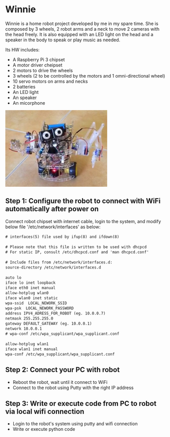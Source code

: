Winnie
=====================================

Winnie is a home robot project developed by me in my spare time. She is composed by 3 wheels, 2 robot arms and a neck to move 2 cameras with the head freely. It is also equipped with an LED light on the head and a speaker in the body to speak or play music as needed.

Its HW includes:
- A Raspberry Pi 3 chipset
- A motor driver cheipset
- 2 motors to drive the wheels
- 3 wheels (2 to be controlled by the motors and 1 omni-directional wheel)
- 10 servo motors on arms and necks
- 2 batteries
- An LED light
- An speaker
- An micorphone


<img src="https://github.com/wyang22/Winnie/blob/main/images/Winnie.jpg" alt="WinnieDemo" />



Step 1: Configure the robot to connect with WiFi automatically after power on
----------------

Connect robot chipset with internet cable, login to the system, and modify below file '/etc/network/interfaces' as below:

```
# interfaces(5) file used by ifup(8) and ifdown(8)

# Please note that this file is written to be used with dhcpcd
# For static IP, consult /etc/dhcpcd.conf and 'man dhcpcd.conf'

# Include files from /etc/network/interfaces.d:
source-directory /etc/network/interfaces.d

auto lo
iface lo inet loopback
iface eth0 inet manual
allow-hotplug wlan0
iface wlan0 inet static
wpa-ssid  LOCAL_NEWORK_SSID
wpa-psk  LOCAL_NEWORK_PASSWORD
address IPV4_ADRESS_FOR_ROBOT (eg. 10.0.0.7)
netmask 255.255.255.0
gateway DEFAULT_GATEWAY (eg. 10.0.0.1)
network 10.0.0.1
# wpa-conf /etc/wpa_supplicant/wpa_supplicant.conf

allow-hotplug wlan1
iface wlan1 inet manual
wpa-conf /etc/wpa_supplicant/wpa_supplicant.conf
```

Step 2: Connect your PC with robot
----------------
- Reboot the robot, wait until it connect to WiFi
- Connect to the robot using Putty with the right IP address


Step 3: Write or execute code from PC to robot via local wifi connection
----------------
- Login to the robot's system using putty and wifi connection
- Write or execute python code
